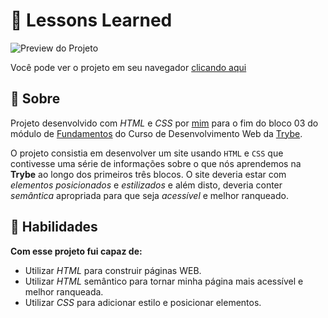 # :pushpin: Lessons Learned

![Preview do Projeto](preview.gif)

Você pode ver o projeto em seu navegador [clicando aqui](#/)

## :pencil: Sobre

Projeto desenvolvido com _HTML_ e _CSS_ por [mim](https://linkedin.com/in/gabrielfqk) para o fim do bloco 03 do módulo de [Fundamentos](https://github.com/GabrielFQK/trybe-exercicios/tree/main/1-fundamentos) do Curso de Desenvolvimento Web da [Trybe](https://betrybe.com).

O projeto consistia em desenvolver um site usando `HTML` e `CSS` que contivesse uma série de informações sobre o que nós aprendemos na **Trybe** ao longo dos primeiros três blocos. O site deveria estar com _elementos posicionados_ e _estilizados_ e além disto, deveria conter _semântica_ apropriada para que seja _acessível_ e melhor ranqueado.

## :hammer: Habilidades

**Com esse projeto fui capaz de:**

- Utilizar _HTML_ para construir páginas WEB.
- Utilizar _HTML_ semântico para tornar minha página mais acessível e melhor ranqueada.
- Utilizar _CSS_ para adicionar estilo e posicionar elementos. 
